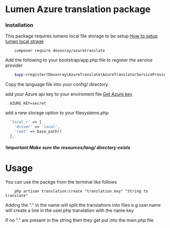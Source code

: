 # Lumen Azure translation package


### Installation

This package requires lumens local file storage to be setup
[How to setup lumen local strage](https://github.com/devon2018/add-localstorage-to-lumen)

```cli
    composer require devonray/azuretranslate
```

Add the following to your bootstrap/app.php file to register the service provider

```php
    $app->register(Devonray\AzureTranslate\AzureTranslatorServiceProvider::class);
```

Copy the language file into your config/ directory

add your Azure api key to your enviroment file
[Get Azure key](https://docs.microsoft.com/en-us/azure/cognitive-services/translator/translator-text-how-to-signup)

```env
  AZURE_KEY=secret
```

add a new storage option to your filesystems.php

```php
  'local_r' => [
    'driver' => 'local',
    'root' => base_path()
  ],
```

##### !important Make sure the resources/lang/ directory exists


# Usage
You can use the packge from the terminal like follows 
```cli
    php artisan translation:create "translation.key" "String to translate"
```


Adding the "." in the name will split the translations into files e.g user.name will
create a line in the user.php translation with the name key

If no "." are present in the string then they get put into the main.php file